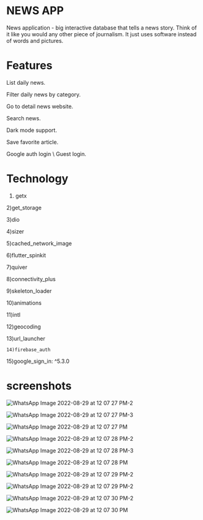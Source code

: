 # NEWS APP

 News application - big interactive database that tells a news story. Think of it like you would any other piece of journalism. It just uses software instead of words and pictures.

# Features

 List daily news.
 
 Filter daily news by category.
 
 Go to detail news website.
 
 Search news.
 
 Dark mode support.
 
 Save favorite article.
 
 Google auth login \ Guest login.
 
 # Technology
 
  1) getx
	
  2)get_storage
	
  3)dio
	
  4)sizer
	
  5)cached_network_image
	
  6)flutter_spinkit
	
  7)quiver
	
  8)connectivity_plus
	
  9)skeleton_loader
	
  10)animations
	
  11)intl
	
  12)geocoding
	
  13)url_launcher
	
	14)firebase_auth
	
  15)google_sign_in: ^5.3.0

  # screenshots
	
![WhatsApp Image 2022-08-29 at 12 07 27 PM-2](https://user-images.githubusercontent.com/107913554/187145318-dab0ac26-ba78-41a8-bc66-5c7bae373a1e.jpeg)

![WhatsApp Image 2022-08-29 at 12 07 27 PM-3](https://user-images.githubusercontent.com/107913554/187145427-65f1cb90-8266-4420-8a5e-a1b8a3ef702d.jpeg)

![WhatsApp Image 2022-08-29 at 12 07 27 PM](https://user-images.githubusercontent.com/107913554/187145463-455b260d-5949-4609-97c3-4223c4aa6257.jpeg)

![WhatsApp Image 2022-08-29 at 12 07 28 PM-2](https://user-images.githubusercontent.com/107913554/187145536-22a248e0-3f9e-49f0-935e-f9514fdcbe3a.jpeg)

![WhatsApp Image 2022-08-29 at 12 07 28 PM-3](https://user-images.githubusercontent.com/107913554/187145595-135db4c6-644b-4fdd-b15c-1dba148ca412.jpeg)

![WhatsApp Image 2022-08-29 at 12 07 28 PM](https://user-images.githubusercontent.com/107913554/187145607-4677f76b-a462-4a87-9c47-6ec4fa568f68.jpeg)

![WhatsApp Image 2022-08-29 at 12 07 29 PM-2](https://user-images.githubusercontent.com/107913554/187145614-904a5604-916e-4149-929c-871691af1f22.jpeg)

![WhatsApp Image 2022-08-29 at 12 07 29 PM-2](https://user-images.githubusercontent.com/107913554/187145624-c5d7d982-fb20-434d-8a8c-b69c57cf00e3.jpeg)

![WhatsApp Image 2022-08-29 at 12 07 30 PM-2](https://user-images.githubusercontent.com/107913554/187145681-d7db5c68-ea5f-4ab3-bb47-918f4487acb8.jpeg)

![WhatsApp Image 2022-08-29 at 12 07 30 PM](https://user-images.githubusercontent.com/107913554/187145690-407bf8ae-d3e1-4d5c-a762-2f860596acd4.jpeg)











